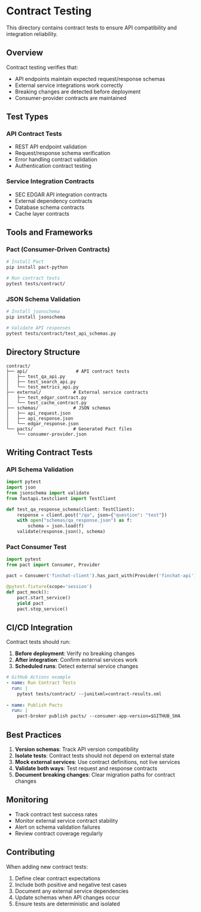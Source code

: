 # Contract Testing

This directory contains contract tests to ensure API compatibility and integration reliability.

## Overview

Contract testing verifies that:
- API endpoints maintain expected request/response schemas
- External service integrations work correctly
- Breaking changes are detected before deployment
- Consumer-provider contracts are maintained

## Test Types

### API Contract Tests
- REST API endpoint validation
- Request/response schema verification
- Error handling contract validation
- Authentication contract testing

### Service Integration Contracts
- SEC EDGAR API integration contracts
- External dependency contracts
- Database schema contracts
- Cache layer contracts

## Tools and Frameworks

### Pact (Consumer-Driven Contracts)
```bash
# Install Pact
pip install pact-python

# Run contract tests
pytest tests/contract/
```

### JSON Schema Validation
```bash
# Install jsonschema
pip install jsonschema

# Validate API responses
pytest tests/contract/test_api_schemas.py
```

## Directory Structure

```
contract/
├── api/                  # API contract tests
│   ├── test_qa_api.py
│   ├── test_search_api.py
│   └── test_metrics_api.py
├── external/            # External service contracts
│   ├── test_edgar_contract.py
│   └── test_cache_contract.py
├── schemas/             # JSON schemas
│   ├── api_request.json
│   ├── api_response.json
│   └── edgar_response.json
└── pacts/               # Generated Pact files
    └── consumer-provider.json
```

## Writing Contract Tests

### API Schema Validation
```python
import pytest
import json
from jsonschema import validate
from fastapi.testclient import TestClient

def test_qa_response_schema(client: TestClient):
    response = client.post("/qa", json={"question": "test"})
    with open("schemas/qa_response.json") as f:
        schema = json.load(f)
    validate(response.json(), schema)
```

### Pact Consumer Test
```python
import pytest
from pact import Consumer, Provider

pact = Consumer('finchat-client').has_pact_with(Provider('finchat-api'))

@pytest.fixture(scope='session')
def pact_mock():
    pact.start_service()
    yield pact
    pact.stop_service()
```

## CI/CD Integration

Contract tests should run:
1. **Before deployment**: Verify no breaking changes
2. **After integration**: Confirm external services work
3. **Scheduled runs**: Detect external service changes

```yaml
# GitHub Actions example
- name: Run Contract Tests
  run: |
    pytest tests/contract/ --junitxml=contract-results.xml
    
- name: Publish Pacts
  run: |
    pact-broker publish pacts/ --consumer-app-version=$GITHUB_SHA
```

## Best Practices

1. **Version schemas**: Track API version compatibility
2. **Isolate tests**: Contract tests should not depend on external state
3. **Mock external services**: Use contract definitions, not live services
4. **Validate both ways**: Test request and response contracts
5. **Document breaking changes**: Clear migration paths for contract changes

## Monitoring

- Track contract test success rates
- Monitor external service contract stability
- Alert on schema validation failures
- Review contract coverage regularly

## Contributing

When adding new contract tests:
1. Define clear contract expectations
2. Include both positive and negative test cases
3. Document any external service dependencies
4. Update schemas when API changes occur
5. Ensure tests are deterministic and isolated